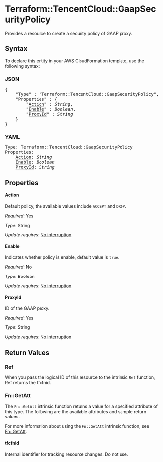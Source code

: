 # Terraform::TencentCloud::GaapSecurityPolicy

Provides a resource to create a security policy of GAAP proxy.

## Syntax

To declare this entity in your AWS CloudFormation template, use the following syntax:

### JSON

<pre>
{
    "Type" : "Terraform::TencentCloud::GaapSecurityPolicy",
    "Properties" : {
        "<a href="#action" title="Action">Action</a>" : <i>String</i>,
        "<a href="#enable" title="Enable">Enable</a>" : <i>Boolean</i>,
        "<a href="#proxyid" title="ProxyId">ProxyId</a>" : <i>String</i>
    }
}
</pre>

### YAML

<pre>
Type: Terraform::TencentCloud::GaapSecurityPolicy
Properties:
    <a href="#action" title="Action">Action</a>: <i>String</i>
    <a href="#enable" title="Enable">Enable</a>: <i>Boolean</i>
    <a href="#proxyid" title="ProxyId">ProxyId</a>: <i>String</i>
</pre>

## Properties

#### Action

Default policy, the available values include `ACCEPT` and `DROP`.

_Required_: Yes

_Type_: String

_Update requires_: [No interruption](https://docs.aws.amazon.com/AWSCloudFormation/latest/UserGuide/using-cfn-updating-stacks-update-behaviors.html#update-no-interrupt)

#### Enable

Indicates whether policy is enable, default value is `true`.

_Required_: No

_Type_: Boolean

_Update requires_: [No interruption](https://docs.aws.amazon.com/AWSCloudFormation/latest/UserGuide/using-cfn-updating-stacks-update-behaviors.html#update-no-interrupt)

#### ProxyId

ID of the GAAP proxy.

_Required_: Yes

_Type_: String

_Update requires_: [No interruption](https://docs.aws.amazon.com/AWSCloudFormation/latest/UserGuide/using-cfn-updating-stacks-update-behaviors.html#update-no-interrupt)

## Return Values

### Ref

When you pass the logical ID of this resource to the intrinsic `Ref` function, Ref returns the tfcfnid.

### Fn::GetAtt

The `Fn::GetAtt` intrinsic function returns a value for a specified attribute of this type. The following are the available attributes and sample return values.

For more information about using the `Fn::GetAtt` intrinsic function, see [Fn::GetAtt](https://docs.aws.amazon.com/AWSCloudFormation/latest/UserGuide/intrinsic-function-reference-getatt.html).

#### tfcfnid

Internal identifier for tracking resource changes. Do not use.

